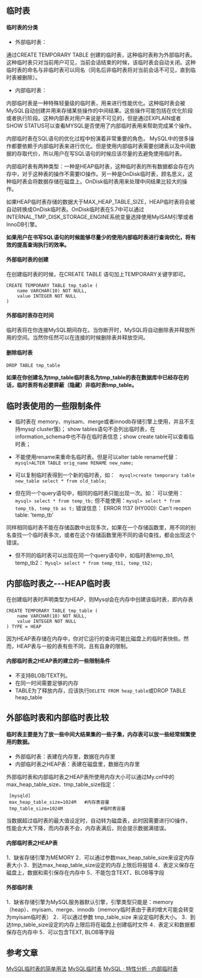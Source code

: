 ## 临时表

#### 临时表的分类

* 外部临时表：

通过CREATE TEMPORARY TABLE 创建的临时表，这种临时表称为外部临时表。这种临时表只对当前用户可见，当前会话结束的时候，该临时表会自动关闭。这种临时表的命名与非临时表可以同名（同名后非临时表将对当前会话不可见，直到临时表被删除）。


* 内部临时表：

内部临时表是一种特殊轻量级的临时表，用来进行性能优化。这种临时表会被MySQL自动创建并用来存储某些操作的中间结果。这些操作可能包括在优化阶段或者执行阶段。这种内部表对用户来说是不可见的，但是通过EXPLAIN或者SHOW STATUS可以查看MYSQL是否使用了内部临时表用来帮助完成某个操作。

内部临时表在SQL语句的优化过程中扮演着非常重要的角色， MySQL中的很多操作都要依赖于内部临时表来进行优化。但是使用内部临时表需要创建表以及中间数据的存取代价，所以用户在写SQL语句的时候应该尽量的去避免使用临时表。

内部临时表有两种类型：一种是HEAP临时表，这种临时表的所有数据都会存在内存中，对于这种表的操作不需要IO操作。另一种是OnDisk临时表，顾名思义，这种临时表会将数据存储在磁盘上。OnDisk临时表用来处理中间结果比较大的操作。

如果HEAP临时表存储的数据大于MAX_HEAP_TABLE_SIZE，HEAP临时表将会被自动转换成OnDisk临时表。OnDisk临时表在5.7中可以通过INTERNAL_TMP_DISK_STORAGE_ENGINE系统变量选择使用MyISAM引擎或者InnoDB引擎。

**如果用户在书写SQL语句的时候能够尽量少的使用内部临时表进行查询优化，将有效的提高查询执行的效率。**


#### 外部临时表的创建

在创建临时表的时候，在CREATE TABLE 语句加上TEMPORARY关键字即可。

```mysql
CREATE TEMPORARY TABLE tmp_table (
	name VARCHAR(10) NOT NULL,
	value INTEGER NOT NULL
)  
```

#### 外部临时表存在时间

临时表将在你连接MySQL期间存在。当你断开时，MySQL将自动删除表并释放所用的空间。当然你任然可以在连接的时候删除表并释放空间。


#### 删除临时表

`DROP TABLE tmp_table`

**如果在你创建名为tmp_table临时表名为tmp_table的表在数据库中已经存在的话，临时表将有必要屏蔽（隐藏）非临时表tmp_table。**



## 临时表使用的一些限制条件

* 临时表在 memory、myisam、merge或者innodb存储引擎上使用，并且不支持mysql cluster簇)；
show tables语句不会列出临时表，在information_schema中也不存在临时表信息；show create table可以查看临时表；


* 不能使用rename来重命名临时表。但是可以alter table rename代替：
`mysql>ALTER TABLE orig_name RENAME new_name;`


* 可以复制临时表得到一个新的临时表，如：
` mysql>create temporary table new_table select * from old_table;`


* 但在同一个query语句中，相同的临时表只能出现一次。如：
 可以使用：`mysql> select * from temp_tb;`
 但不能使用：`mysql> select * from temp_tb, temp_tb as t;`
 错误信息：   ERROR 1137 (HY000): Can't reopen table: 'temp_tb'


 同样相同临时表不能在存储函数中出现多次，如果在一个存储函数里，用不同的别名查找一个临时表多次，或者在这个存储函数里用不同的语句查找，都会出现这个错误。

* 但不同的临时表可以出现在同一个query语句中，如临时表temp_tb1, temp_tb2：
`Mysql> select * from temp_tb1, temp_tb2;`


## 内部临时表之---HEAP临时表

在创建临时表时声明类型为HEAP，则Mysql会在内存中创建该临时表，即内存表

```mysql
CREATE TEMPORARY TABLE tmp_table (   
	name VARCHAR(10) NOT NULL,
	value INTEGER NOT NULL
) TYPE = HEAP  
```

因为HEAP表存储在内存中，你对它运行的查询可能比磁盘上的临时表快些。然而，HEAP表与一般的表有些不同，且有自身的限制。


#### 内部临时表之HEAP表的建立的一些限制条件

* 不支持BLOB/TEXT列。
* 在同一时间需要足够的内存
* TABLE为了释放内存，应该执行`DELETE FROM heap_table`或DROP TABLE heap_table


## 外部临时表和内部临时表比较

#### 临时表主要是为了放一些中间大结果集的一些子集，内存表可以放一些经常频繁使用的数据。

  *  外部临时表：表建在内存里，数据在内存里
  *  内部临时表之HEAP表：表建在磁盘里，数据在内存里


 外部临时表和内部临时表之HEAP表所使用内存大小可以通过My.cnf中的max_heap_table_size、tmp_table_size指定：

```mysql
 [mysqld]
 max_heap_table_size=1024M   #内存表容量
 tmp_table_size=1024M              #临时表容量
```

当数据超过临时表的最大值设定时，自动转为磁盘表，此时因需要进行IO操作，性能会大大下降，而内存表不会，内存表满后，则会提示数据满错误。

#### 内部临时表之HEAP表

1．缺省存储引擎为MEMORY
2．可以通过参数max_heap_table_size来设定内存表大小
3．到达max_heap_table_size设定的内存上限后将报错
4．表定义保存在磁盘上，数据和索引保存在内存中
5．不能包含TEXT、BLOB等字段


#### 外部临时表

1．缺省存储引擎为MySQL服务器默认引擎，引擎类型只能是：memory（heap）、myisam、merge、innodb（memory临时表由于表的增大可能会转变为myisam临时表）
2．可以通过参数 tmp_table_size 来设定临时表大小。
3．到达tmp_table_size设定的内存上限后将在磁盘上创建临时文件
4．表定义和数据都保存在内存中
5．可以包含TEXT, BLOB等字段





## 参考文章

[MySQL临时表的简单用法](http://www.nowamagic.net/librarys/veda/detail/1)
[MySQL临时表](http://www.cnblogs.com/jevo/p/3262227.html)
[MySQL · 特性分析 · 内部临时表](http://mysql.taobao.org/monthly/2016/06/07/)